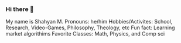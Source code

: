 ### Hi there 👋

My name is Shahyan M.
Pronouns: he/him
Hobbies/Activites: School, Research, Video-Games, Philosophy, Theology, etc
Fun fact: Learning market algorithims 
Favorite Classes: Math, Physics, and Comp sci




 

